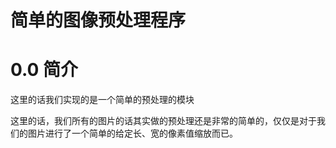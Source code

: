 # 简单的图像预处理程序

# 0.0 简介

这里的话我们实现的是一个简单的预处理的模块

这里的话，我们所有的图片的话其实做的预处理还是非常的简单的，仅仅是对于我们的图片进行了一个简单的给定长、宽的像素值缩放而已。